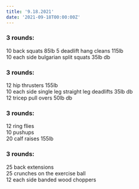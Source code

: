 ```yaml
---
title: '9.18.2021'
date: '2021-09-18T00:00:00Z'
---
```


### 3 rounds:  
10 back squats 85lb 
5 deadlift hang cleans 115lb  
10 each side bulgarian split squats 35lb db 
  
### 3 rounds:  
12 hip thrusters 155lb    
10 each side single leg straight leg deadlifts 35lb db   
12 tricep pull overs 50lb db         

### 3 rounds:  
12 ring flies  
10 pushups   
20 calf raises 155lb     

### 3 rounds:  
25 back extensions  
25 crunches on the exercise ball   
12 each side banded wood choppers          